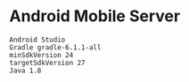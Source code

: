 ﻿# Android Mobile Server

```
Android Studio
Gradle gradle-6.1.1-all
minSdkVersion 24
targetSdkVersion 27
Java 1.8
```